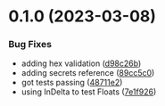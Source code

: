 # 0.1.0 (2023-03-08)


### Bug Fixes

* adding hex validation ([d98c26b](https://github.com/tpryan/shades/commit/d98c26b6d1cfab4757dec6839481b624b1b2330f))
* adding secrets reference ([89cc5c0](https://github.com/tpryan/shades/commit/89cc5c00c3214445a0b4f65886badb6a7af8b8d8))
* got tests passing ([48711e2](https://github.com/tpryan/shades/commit/48711e2a89dcb25a62ffe3f354231d83d839fa04))
* using InDelta to test Floats ([7e1f926](https://github.com/tpryan/shades/commit/7e1f926dc1dcb19c21fc03d280060489eec60cd1))



